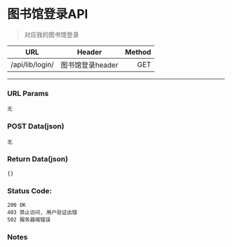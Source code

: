 # 图书馆登录API

> 对应我的图书馆登录

| URL | Header |  Method |
| ------------- |:-------------:| -----:|
| /api/lib/login/ | 图书馆登录header | GET |

<hr/>

### URL Params

    无

### POST Data(json)

    无

### Return Data(json)

    {}


### Status Code:

    200 OK
    403 禁止访问, 用户验证出错
    502 服务器端错误

### Notes
